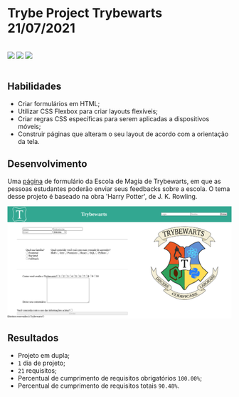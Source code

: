# Trybe Project Trybewarts 21/07/2021
<br>
<div style="display: inline_block">
  <img src="https://img.shields.io/badge/css3-1572B6?style=for-the-badge&logo=css3&logoColor=fff&logoWidth=20"/>
  <img src="https://img.shields.io/badge/html5-E34F26?style=for-the-badge&logo=html5&logoColor=fff&logoWidth=20"/>
  <img src="https://img.shields.io/badge/javascript-F7DF1E?style=for-the-badge&logo=javascript&logoColor=fff&logoWidth=20"/>
</div>
<br>

## Habilidades

- Criar formulários em HTML;
- Utilizar CSS Flexbox para criar layouts flexíveis;
- Criar regras CSS específicas para serem aplicadas a dispositivos móveis;
- Construir páginas que alteram o seu layout de acordo com a orientação da tela.

## Desenvolvimento
Uma [página](https://weltonthomasferreira.github.io/trybe-project-trybewarts/) de formulário da Escola de Magia de Trybewarts, em que as pessoas estudantes poderão enviar seus feedbacks sobre a escola. O tema desse projeto é baseado na obra 'Harry Potter', de J. K. Rowling.

![Imagem do site desenvolvido](./readme/images/trybewarts-site.png "Site")

## Resultados

- Projeto em dupla;
- `1` dia de projeto;
- `21` requisitos;
- Percentual de cumprimento de requisitos obrigatórios `100.00%`;
- Percentual de cumprimento de requisitos totais `90.48%`.

